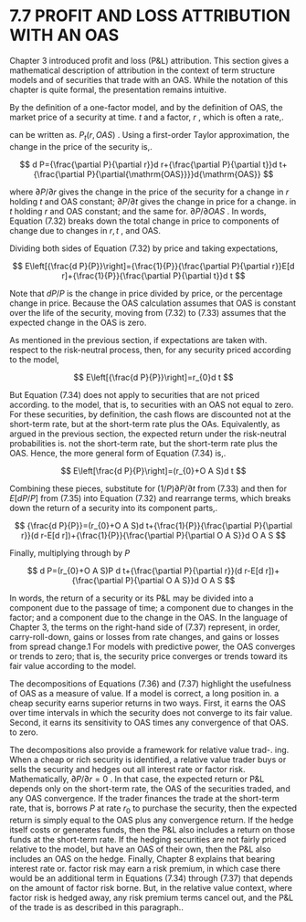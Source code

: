 # 7.7 PROFIT AND LOSS ATTRIBUTION WITH AN OAS  

Chapter 3 introduced profit and loss $(\mathrm{P}\&\mathrm{L})$ attribution. This section gives a mathematical description of attribution in the context of term structure models and of securities that trade with an OAS. While the notation of this chapter is quite formal, the presentation remains intuitive.  

By the definition of a one-factor model, and by the definition of OAS, the market price of a security at time. $t$ and a factor, $r$ , which is often a rate,.  

can be written as. $P_{t}(r,O A S)$ . Using a first-order Taylor approximation, the change in the price of the security is,.  

$$
d P={\frac{\partial P}{\partial r}}d r+{\frac{\partial P}{\partial t}}d t+{\frac{\partial P}{\partial{\mathrm{OAS}}}}d{\mathrm{OAS}}
$$  

where $\partial P/\partial r$ gives the change in the price of the security for a change in $r$ holding $t$ and OAS constant; $\partial P/\partial t$ gives the change in price for a change. in $t$ holding $r$ and OAS constant; and the same for. $\partial P/\partial O A S$ . In words, Equation (7.32) breaks down the total change in price to components of change due to changes in $r,t$ , and OAS.  

Dividing both sides of Equation (7.32) by price and taking expectations,  

$$
E\left[{\frac{d P}{P}}\right]={\frac{1}{P}}{\frac{\partial P}{\partial r}}E[d r]+{\frac{1}{P}}{\frac{\partial P}{\partial t}}d t
$$  

Note that $d P/P$ is the change in price divided by price, or the percentage change in price. Because the OAS calculation assumes that OAS is constant over the life of the security, moving from (7.32) to (7.33) assumes that the expected change in the OAS is zero.  

As mentioned in the previous section, if expectations are taken with. respect to the risk-neutral process, then, for any security priced according to the model,  

$$
E\left[{\frac{d P}{P}}\right]=r_{0}d t
$$  

But Equation (7.34) does not apply to securities that are not priced according. to the model, that is, to securities with an OAS not equal to zero. For these securities, by definition, the cash flows are discounted not at the short-term rate, but at the short-term rate plus the OAs. Equivalently, as argued in the previous section, the expected return under the risk-neutral probabilities is. not the short-term rate, but the short-term rate plus the OAS. Hence, the more general form of Equation (7.34) is,.  

$$
E\left[\frac{d P}{P}\right]=(r_{0}+O A S)d t
$$  

Combining these pieces, substitute for $(1/P)\partial P/\partial t$ from (7.33) and then for $E[d P/P]$ from (7.35) into Equation (7.32) and rearrange terms, which breaks down the return of a security into its component parts,.  

$$
{\frac{d P}{P}}=(r_{0}+O A S)d t+{\frac{1}{P}}{\frac{\partial P}{\partial r}}(d r-E[d r])+{\frac{1}{P}}{\frac{\partial P}{\partial O A S}}d O A S
$$  

Finally, multiplying through by $P$  

$$
d P=(r_{0}+O A S)P d t+{\frac{\partial P}{\partial r}}(d r-E[d r])+{\frac{\partial P}{\partial O A S}}d O A S
$$  

In words, the return of a security or its $\mathrm{P}\&\mathrm{L}$ may be divided into a component due to the passage of time; a component due to changes in the factor; and a component due to the change in the OAS. In the language of Chapter 3, the terms on the right-hand side of (7.37) represent, in order, carry-roll-down, gains or losses from rate changes, and gains or losses from spread change.1 For models with predictive power, the OAS converges or trends to zero; that is, the security price converges or trends toward its fair value according to the model.  

The decompositions of Equations (7.36) and (7.37) highlight the usefulness of OAS as a measure of value. If a model is correct, a long position in. a cheap security earns superior returns in two ways. First, it earns the OAS over time intervals in which the security does not converge to its fair value. Second, it earns its sensitivity to OAS times any convergence of that OAS. to zero.  

The decompositions also provide a framework for relative value trad-. ing. When a cheap or rich security is identified, a relative value trader buys or sells the security and hedges out all interest rate or factor risk. Mathematically, $\partial P/\partial r=0$ . In that case, the expected return or P&L depends only on the short-term rate, the OAS of the securities traded, and any OAS convergence. If the trader finances the trade at the short-term rate, that is, borrows $P$ at rate $r_{0}$ to purchase the security, then the expected return is simply equal to the OAS plus any convergence return. If the hedge itself costs or generates funds, then the P&L also includes a return on those funds at the short-term rate. If the hedging securities are not fairly priced relative to the model, but have an OAS of their own, then the P&L also includes an OAS on the hedge. Finally, Chapter 8 explains that bearing interest rate or. factor risk may earn a risk premium, in which case there would be an additional term in Equations (7.34) through (7.37) that depends on the amount of factor risk borne. But, in the relative value context, where factor risk is hedged away, any risk premium terms cancel out, and the P&L of the trade is as described in this paragraph..  
